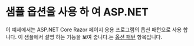 # <a name="aspnet-using-options-sample"></a>샘플 옵션을 사용 하 여 ASP.NET

이 예제에서는 ASP.NET Core Razor 페이지 응용 프로그램의 옵션 패턴으로 사용 합니다. 이 샘플에서 설명 하는 기능을 보여 줍니다.는 [옵션 패턴](https://docs.microsoft.com/aspnet/core/fundamentals/configuration/options) 항목입니다.
